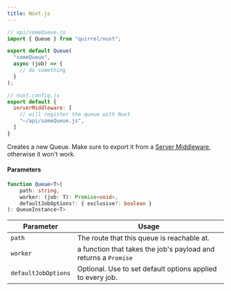 ```yaml
---
title: Nuxt.js
---
```


```ts
// api/someQueue.js
import { Queue } from "quirrel/nuxt";

export default Queue(
  "someQueue",
  async (job) => {
    // do something
  }
);
```

```js
// nuxt.config.js
export default {
  serverMiddleware: [
    // will register the queue with Nuxt
    "~/api/someQueue.js",
  ]
}
```

Creates a new Queue.
Make sure to export it from a [Server Middleware](https://nuxtjs.org/docs/2.x/configuration-glossary/configuration-servermiddleware), otherwise it won't work.

#### Parameters

```ts
function Queue<T>(
    path: string,
    worker: (job: T): Promise<void>,
    defaultJobOptions?: { exclusive?: boolean }
): QueueInstance<T>
```

| Parameter           | Usage                                                           |
| ------------------- | --------------------------------------------------------------- |
| `path`              | The route that this queue is reachable at.                      |
| `worker`            | a function that takes the job's payload and returns a `Promise` |
| `defaultJobOptions` | Optional. Use to set default options applied to every job.      |
